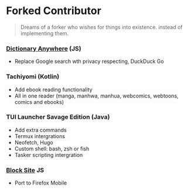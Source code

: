 # Forked Contributor

> Dreams of a forker who wishes for things into existence. instead of implementing them. 

### [Dictionary Anywhere](https://github.com/meetDeveloper/Dictionary-Anywhere) (JS)
- Replace Google search wth privacy respecting, DuckDuck Go

### Tachiyomi (Kotlin)
- Add ebook reading functionality 
- All in one reader (manga, manhwa, manhua, webcomics, webtoons, comics and ebooks)

### TUI Launcher Savage Edition (Java)
- Add extra commands
- Termux intergrations
- Neofetch, Hugo
- Custom shell: bash, zsh or fish
- Tasker scripting intergration

### [Block Site](https://github.com/ray-lothian/Block-Site) JS
- Port to Firefox Mobile

